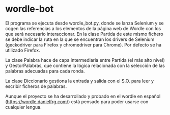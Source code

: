 # wordle-bot

El programa se ejecuta desde wordle_bot.py, donde se lanza Selenium y se cogen las referencias a los elementos de la página web de Wordle con los que será necesario interaccionar. En la clase Partida de este mismo fichero se debe indicar la ruta en la que se encuentran los drivers de Selenium (geckodriver para Firefox y chromedriver para Chrome). Por defecto se ha utilizado Firefox.

La clase Palabra hace de capa intermediaria entre Partida (el más alto nivel) y GestorPalabras, que contiene la lógica relacionada con la selección de las palabras adecuadas para cada ronda.

La clase Diccionario gestiona la entrada y salida con el S.O. para leer y escribir ficheros de palabras.

Aunque el proyecto se ha desarrollado y probado en el wordle en español (https://wordle.danielfrg.com/) está pensado para poder usarse con cualquier lengua.


